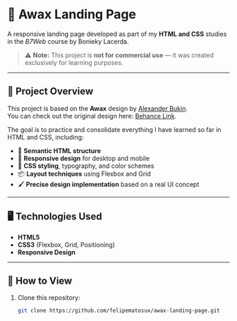 # 📄 Awax Landing Page

A responsive landing page developed as part of my **HTML and CSS** studies in the *B7Web* course by Bonieky Lacerda.  

> ⚠️ **Note:** This project is **not for commercial use** — it was created exclusively for learning purposes.

---

## 🎯 Project Overview
This project is based on the **Awax** design by [Alexander Bukin](https://www.behance.net/bagd).  
You can check out the original design here: [Behance Link](https://www.behance.net/gallery/58301549/Free-Landing-Page).  

The goal is to practice and consolidate everything I have learned so far in HTML and CSS, including:

- 📐 **Semantic HTML structure**
- 📱 **Responsive design** for desktop and mobile
- 🎨 **CSS styling**, typography, and color schemes
- 📦 **Layout techniques** using Flexbox and Grid
- 🖌 **Precise design implementation** based on a real UI concept

---

## 🖥️ Technologies Used
- **HTML5**
- **CSS3** (Flexbox, Grid, Positioning)
- **Responsive Design**

---

## 🚀 How to View
1. Clone this repository:  
   ```bash
   git clone https://github.com/felipematosux/awax-landing-page.git

